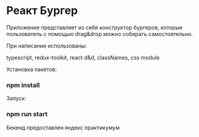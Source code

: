 # Реакт Бургер

Приложение представляет из себя конструктор бургеров, которые пользователь с помощью drag&drop можно собирать самостоятельно.

При написании использованы:

 typescript, redux-toolkit, react d&d, classNames, css module
 
 Установка пакетов:
 
 ### npm install
 
 Запуск:
 
 ### npm run start
 
 Бекенд предоставлен яндекс практикумум

